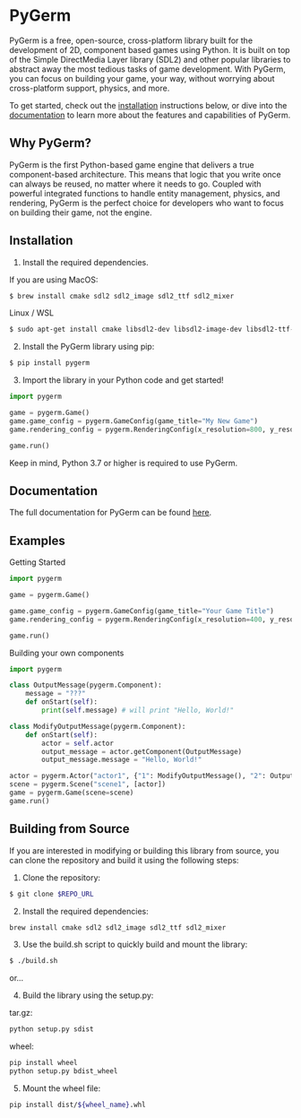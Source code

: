# PyGerm
PyGerm is a free, open-source, cross-platform library built for the development of 2D, component based games using Python. It is built on top of the Simple DirectMedia Layer library (SDL2) and other popular libraries to abstract away the most tedious tasks of game development. With PyGerm, you can focus on building your game, your way, without worrying about cross-platform support, physics, and more.

To get started, check out the [installation](#installation) instructions below, or dive into the [documentation](https://www.pygerm.jeremylliu.com/docs/install) to learn more about the features and capabilities of PyGerm.

## Why PyGerm?
PyGerm is the first Python-based game engine that delivers a true component-based architecture. This means that logic that you write once can always be reused, no matter where it needs to go. Coupled with powerful integrated functions to handle entity management, physics, and rendering, PyGerm is the perfect choice for developers who want to focus on building their game, not the engine.  

## Installation
1. Install the required dependencies.

If you are using MacOS:
```bash
$ brew install cmake sdl2 sdl2_image sdl2_ttf sdl2_mixer
```

Linux / WSL
```bash
$ sudo apt-get install cmake libsdl2-dev libsdl2-image-dev libsdl2-ttf-dev libsdl2-mixer-dev
```
   
2. Install the PyGerm library using pip:
```bash
$ pip install pygerm
```

3. Import the library in your Python code and get started!
```python
import pygerm

game = pygerm.Game()
game.game_config = pygerm.GameConfig(game_title="My New Game")
game.rendering_config = pygerm.RenderingConfig(x_resolution=800, y_resolution=600)

game.run()
```

Keep in mind, Python 3.7 or higher is required to use PyGerm.

## Documentation
The full documentation for PyGerm can be found [here](https://www.pygerm.jeremylliu.com/docs/install).

## Examples
Getting Started
```python
import pygerm

game = pygerm.Game()

game.game_config = pygerm.GameConfig(game_title="Your Game Title")
game.rendering_config = pygerm.RenderingConfig(x_resolution=400, y_resolution=400)

game.run()
```

Building your own components
```python
import pygerm

class OutputMessage(pygerm.Component):
    message = "???"
    def onStart(self):
        print(self.message) # will print "Hello, World!"

class ModifyOutputMessage(pygerm.Component):
    def onStart(self):
        actor = self.actor
        output_message = actor.getComponent(OutputMessage)
        output_message.message = "Hello, World!"

actor = pygerm.Actor("actor1", {"1": ModifyOutputMessage(), "2": OutputMessage()})
scene = pygerm.Scene("scene1", [actor])
game = pygerm.Game(scene=scene)
game.run()
```

## Building from Source
If you are interested in modifying or building this library from source, you can clone the repository and build it using the following steps:

1. Clone the repository:
```bash
$ git clone $REPO_URL
```

2. Install the required dependencies:
```bash
brew install cmake sdl2 sdl2_image sdl2_ttf sdl2_mixer
```

3. Use the build.sh script to quickly build and mount the library:
```bash
$ ./build.sh
```

or...

4. Build the library using the setup.py: 


tar.gz:
```python
python setup.py sdist
```

wheel:
```bash
pip install wheel
python setup.py bdist_wheel
```

5. Mount the wheel file:
```bash
pip install dist/${wheel_name}.whl
```
